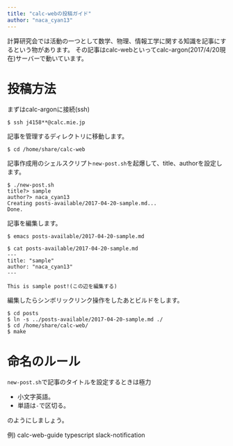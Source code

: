 ```yaml
---
title: "calc-webの投稿ガイド"
author: "naca_cyan13"
---
```


計算研究会では活動の一つとして数学、物理、情報工学に関する知識を記事にするという物があります。
その記事はcalc-webといってcalc-argon(2017/4/20現在)サーバーで動いています。

# 投稿方法

まずはcalc-argonに接続(ssh)

```
$ ssh j4158**@calc.mie.jp
```

記事を管理するディレクトリに移動します。

```
$ cd /home/share/calc-web
```

記事作成用のシェルスクリプト`new-post.sh`を起爆して、title、authorを設定します。

```
$ ./new-post.sh
title?> sample
author?> naca_cyan13
Creating posts-available/2017-04-20-sample.md...
Done.
```

記事を編集します。

```
$ emacs posts-available/2017-04-20-sample.md
```

```
$ cat posts-available/2017-04-20-sample.md
---
title: "sample"
author: "naca_cyan13"
---

This is sample post!(この辺を編集する)
```

編集したらシンボリックリンク操作をしたあとビルドをします。

```
$ cd posts
$ ln -s ../posts-available/2017-04-20-sample.md ./
$ cd /home/share/calc-web/
$ make
```


# 命名のルール

`new-post.sh`で記事のタイトルを設定するときは極力

- 小文字英語。
- 単語は`-`で区切る。

のようにしましょう。

例)
calc-web-guide
typescript
slack-notification




